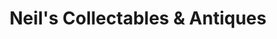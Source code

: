 ---
title: "Neil's Collectables & Antiques"
url: /eastbourne/neils-collectables-and-antiques/
shop: antiques
---